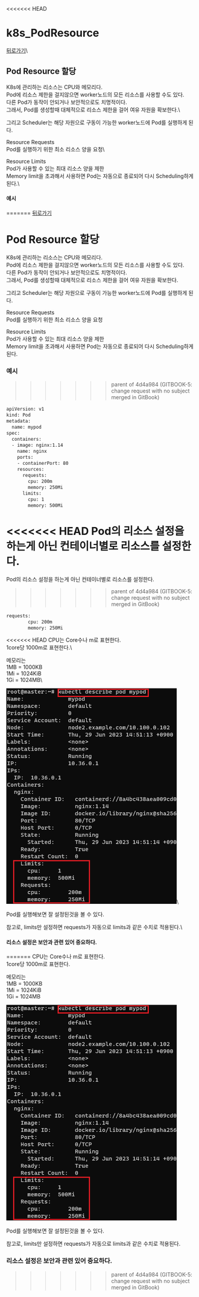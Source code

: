 <<<<<<< HEAD
# k8s\_PodResource

[뒤로가기](../../)\


## Pod Resource 할당

K8s에 관리하는 리소스는 CPU와 메모리다.\
Pod에 리소스 제한을 걸지않으면 worker노드의 모든 리소스를 사용할 수도 있다.\
다른 Pod가 동작이 안되거나 보안적으로도 치명적이다.\
그래서, Pod를 생성할때 대체적으로 리소스 제한을 걸어 여유 자원을 확보한다.\


그리고 Scheduler는 해당 자원으로 구동이 가능한 worker노드에 Pod를 실행하게 된다.

Resource Requests\
Pod를 실행하기 위한 최소 리소스 양을 요청\


Resource Limits\
Pod가 사용할 수 있는 최대 리소스 양을 제한\
Memory limit을 초과해서 사용하면 Pod는 자동으로 종료되어 다시 Scheduling하게 된다.\


#### 예시
=======
[뒤로가기](../../README.md)<br>

# Pod Resource 할당

K8s에 관리하는 리소스는 CPU와 메모리다.<br>
Pod에 리소스 제한을 걸지않으면 worker노드의
모든 리소스를 사용할 수도 있다.<br>
다른 Pod가 동작이 안되거나 보안적으로도 치명적이다.<br>
그래서, Pod를 생성할때 대체적으로 리소스 제한을 걸어 여유 자원을 확보한다.<br>

그리고 Scheduler는 해당 자원으로 구동이 가능한
worker노드에 Pod를 실행하게 된다.

Resource Requests<br>
Pod를 실행하기 위한 최소 리소스 양을 요청<br>

Resource Limits<br>
Pod가 사용할 수 있는 최대 리소스 양을 제한<br>
Memory limit을 초과해서 사용하면 Pod는 자동으로 종료되어 다시 Scheduling하게 된다.<br>

### 예시
>>>>>>> parent of 4d4a984 (GITBOOK-5: change request with no subject merged in GitBook)

```
apiVersion: v1
kind: Pod
metadata:
  name: mypod
spec:
  containers:
  - image: nginx:1.14
    name: nginx
    ports:
    - containerPort: 80
    resources:
      requests:
        cpu: 200m
        memory: 250Mi
      limits:
        cpu: 1
        memory: 500Mi
```

<<<<<<< HEAD
Pod의 리소스 설정을 하는게 아닌 컨테이너별로 리소스를 설정한다.
=======
Pod의 리소스 설정을 하는게 아닌
컨테이너별로 리소스를 설정한다.
>>>>>>> parent of 4d4a984 (GITBOOK-5: change request with no subject merged in GitBook)

```
requests:
        cpu: 200m
        memory: 250Mi
```

<<<<<<< HEAD
CPU는 Core수나 m로 표현한다.\
1core당 1000m로 표현한다.\


메모리는\
1MB = 1000KB\
1Mi = 1024KiB\
1Gi = 1024MB\


![img](../Img/k8s\_resource1.png)\


Pod를 실행해보면 잘 설정된것을 볼 수 있다.

참고로, limits만 설정하면 requests가 자동으로 limits과 같은 수치로 적용된다.\


#### 리소스 설정은 보안과 관련 있어 중요하다.
=======
CPU는 Core수나 m로 표현한다.<br>
1core당 1000m로 표현한다.<br>

메모리는<br>
1MB = 1000KB<br>
1Mi = 1024KiB<br>
1Gi = 1024MB<br>

![img](../Img/k8s_resource1.png)<br>

Pod를 실행해보면 잘 설정된것을 볼 수 있다.

참고로, limits만 설정하면 requests가 자동으로 limits과 같은 수치로 적용된다.<br>

### 리소스 설정은 보안과 관련 있어 중요하다.
>>>>>>> parent of 4d4a984 (GITBOOK-5: change request with no subject merged in GitBook)
